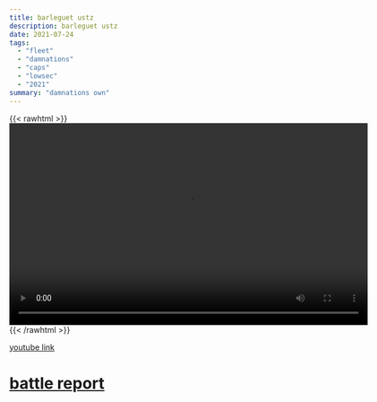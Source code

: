 ```yaml
---
title: barleguet ustz
description: barleguet ustz
date: 2021-07-24
tags:
  - "fleet"
  - "damnations"
  - "caps"
  - "lowsec"
  - "2021"
summary: "damnations own"
---
```


{{< rawhtml >}}<video width="640" height="360" controls>
<source src="https://crowdfile.net/snuffed/barleguet.mp4" type="video/mp4">
Your browser does not support the video tag.</video>{{< /rawhtml >}}

[youtube link](http://www.youtube.com/watch?v=fIgVitZ4BtU)

# [battle report](https://br.evetools.org/related/30003819/202107240500)
